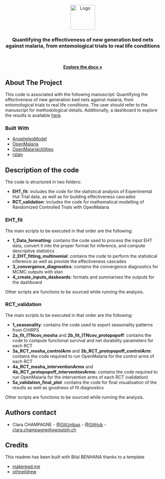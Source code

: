 
<br/>
<div align="center">
<a href="https://github.com/ShaanCoding/ReadME-Generator">
<img src="https://avatars.githubusercontent.com/u/5869420?s=200&v=4" alt="Logo" width="80" height="80">
</a>
<h3 align="center">Quantifying  the effectiveness of new generation bed nets against malaria, from entomological trials to real life conditions</h3>
<p align="center">
<br/>
<br/>
<a href="https://git.scicore.unibas.ch/idm/countrymodelling/metapopulationmodel"><strong>Explore the docs »</strong></a>

</p>
</div>

## About The Project

This code is associated with the following manuscript: Quantifying  the effectiveness of new generation bed nets against malaria, from entomological trials to real life conditions.
The user should refer to the manuscript for methodological details. 
Additionally, a dashboard to explore the results is available [here](https://aimswisstph.shinyapps.io/cascadedashboard/).



### Built With


- [AnophelesModel](https://github.com/SwissTPH/AnophelesModel/tree/main)
- [OpenMalaria](https://github.com/SwissTPH/openmalaria)
- [OpenMalariaUtilities](https://github.com/SwissTPH/r-openMalariaUtilities)
- [rstan](https://cran.r-project.org/web/packages/rstan/index.html)

## Description of the code

The code is structured in two folders:

- __EHT_fit__: includes the code for the statistical analysis of Experimental Hut Trial data, as well as for building effectiveness cascades
- __RCT_validation__: includes the code for mathematical modelling of Randomized Controlled Trials with OpenMalaria

### EHT_fit

The main scripts to be executed in that order are the following:

- __1_Data_formatting__: contains the code used to process the input EHT data, convert it into the proper format for inference, and compute descriptive statistics
- __2_EHT_fitting_multinomial__: contains the code to perform the statistical inference as well as provide the effectiveness cascades
- __3_convergence_diagnostics__: contains the convergence diagnostics for MCMC outputs with stan
- __4_create_inputs_dasboards__: formats and summarises the outputs for the dashboard

Other scripts are functions to be sourced while running the analysis.

### RCT_validation

The main scripts to be executed in that order are the following:

- __1_seasonality__: contains the code used to export seasonality patterns from CHIRPS
- __2a_fit_ITNcov_mosha__ and __2b_fit_ITNcov_protopopoff__: contains the code to compute functional survival and net durability parameters for each RCT
- __3a_RCT_mosha_controlArm__ and __3b_RCT_protopopoff_controlArm__: contains the code required to run OpenMalaria for the control arms of each RCT
- __4a_RCT_mosha_interventionArms__ and __4b_RCT_protopopoff_interventionArms__: contains the code required to run OpenMalaria for the intervention arms of each RCT (validation)
- __5a_validation_final_plot__: contains the code for final visualisation of the results as well as goodness of fit diagnostics

Other scripts are functions to be sourced while running the analysis.

## Authors contact

- Clara CHAMPAGNE - [@GitUnibas](https://git.scicore.unibas.ch/champa0000) - [@GitHub](https://github.com/clchampag) - clara.champagne@swisstph.ch


## Credits
This readme has been built with Bilal BENHANA thanks to a template
- [makeread.me](https://github.com/ShaanCoding/ReadME-Generator)
- [othneildrew](https://github.com/othneildrew/Best-README-Template)
